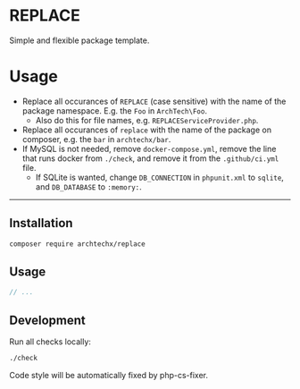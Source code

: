 # REPLACE

Simple and flexible package template.

# Usage

- Replace all occurances of `REPLACE` (case sensitive) with the name of the package namespace. E.g. the `Foo` in `ArchTech\Foo`.
    - Also do this for file names, e.g. `REPLACEServiceProvider.php`.
- Replace all occurances of `replace` with the name of the package on composer, e.g. the `bar` in `archtechx/bar`.
- If MySQL is not needed, remove `docker-compose.yml`, remove the line that runs docker from `./check`, and remove it from the `.github/ci.yml` file.
    - If SQLite is wanted, change `DB_CONNECTION` in `phpunit.xml` to `sqlite`, and `DB_DATABASE` to `:memory:`.

---

## Installation

```sh
composer require archtechx/replace
```

## Usage

```php
// ...
```

## Development

Run all checks locally:

```sh
./check
```

Code style will be automatically fixed by php-cs-fixer.
